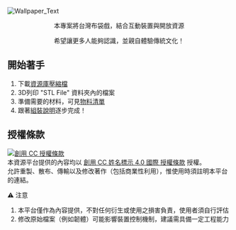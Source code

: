 ![Wallpaper_Text](https://user-images.githubusercontent.com/103415409/180121830-89aa0c0a-56d7-4cc0-8424-7309bb1bf921.jpg)


<p align="center">
    本專案將台灣布袋戲，結合互動裝置與開放資源
</p>
<p align="center">
    希望讓更多人能夠認識，並親自體驗傳統文化！ 
</p>  

## 開始著手
1. 下載[資源庫壓縮檔](https://github.com/ChesterChenTW/Interactive-Glove-Puppetry-Device/archive/refs/heads/main.zip)
1. 3D列印 "STL File" 資料夾內的檔案
1. 準備需要的材料，可見[物料清單](https://docs.google.com/spreadsheets/d/1u8G3vyJboXI-Y3cjxOG-QFLHkgTOIldBRjKiVYlQXxE/edit?usp=sharing)
1. 跟著[組裝說明](https://github.com/ChesterChenTW/Interactive-Glove-Puppetry-Device/wiki#%E7%B5%84%E8%A3%9D%E8%AA%AA%E6%98%8E)逐步完成！

## 授權條款
<a rel="license" href="http://creativecommons.org/licenses/by/4.0/"><img alt="創用 CC 授權條款" style="border-width:0" src="https://i.creativecommons.org/l/by/4.0/88x31.png" /></a><br />本資源平台提供的內容均以 <a rel="license" href="http://creativecommons.org/licenses/by/4.0/">創用 CC 姓名標示 4.0 國際 授權條款</a> 授權。  
允許重製、散布、傳輸以及修改著作（包括商業性利用），惟使用時須註明本平台的連結。

⚠️ 注意
1. 本平台僅作為內容提供，不對任何衍生或使用之損害負責，使用者須自行評估
1. 修改原始檔案（例如韌體）可能影響裝置控制機制，建議需具備一定工程能力
